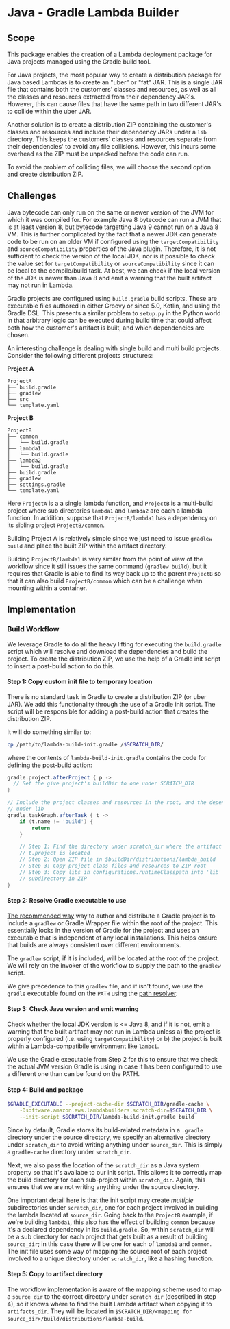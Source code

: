 # Java - Gradle Lambda Builder

## Scope

This package enables the creation of a Lambda deployment package for Java
projects managed using the Gradle build tool.

For Java projects, the most popular way to create a distribution package for
Java based Lambdas is to create an "uber" or "fat" JAR. This is a single JAR
file that contains both the customers' classes and resources, as well as all the
classes and resources extracted from their dependency JAR's. However, this can
cause files that have the same path in two different JAR's to collide within the
uber JAR.

Another solution is to create a distribution ZIP containing the customer's
classes and resources and include their dependency JARs under a `lib` directory.
This keeps the customers' classes and resources separate from their
dependencies' to avoid any file collisions. However, this incurs some overhead
as the ZIP must be unpacked before the code can run.

To avoid the problem of colliding files, we will choose the second option and
create distribution ZIP.

## Challenges

Java bytecode can only run on the same or newer version of the JVM for which
it was compiled for. For example Java 8 bytecode can run a JVM that is at
least version 8, but bytecode targetting Java 9 cannot run on a Java 8 VM.
This is further complicated by the fact that a newer JDK can generate code to
be run on an older VM if configured using the `targetCompatibility` and
`sourceCompatibility` properties of the Java plugin. Therefore, it is not
sufficient to check the version of the local JDK, nor is it possible to check
the value set for `targetCompatibility` or `sourceCompatibility` since it can
be local to the compile/build task. At best, we can check if the local
version of the JDK is newer than Java 8 and emit a warning that the built
artifact may not run in Lambda.

Gradle projects are configured using `build.gradle` build scripts. These are
executable files authored in either Groovy or since 5.0, Kotlin, and using the
Gradle DSL. This presents a similar problem to `setup.py` in the Python world in
that arbitrary logic can be executed during build time that could affect both
how the customer's artifact is built, and which dependencies are chosen.

An interesting challenge is dealing with single build and multi build projects.
Consider the following different projects structures:

**Project A**
```
ProjectA
├── build.gradle
├── gradlew
├── src
└── template.yaml
```

**Project B**
```
ProjectB
├── common
│   └── build.gradle
├── lambda1
│   └── build.gradle
├── lambda2
│   └── build.gradle
├── build.gradle
├── gradlew
├── settings.gradle
└── template.yaml
```

Here `ProjectA` is a a single lambda function, and `ProjectB` is a multi-build
project where sub directories `lambda1` and `lambda2` are each a lambda
function. In addition, suppose that `ProjectB/lambda1` has a dependency on its
sibling project `ProjectB/common`.

Building Project A is relatively simple since we just need to issue `gradlew
build` and place the built ZIP within the artifact directory.

Building `ProjectB/lambda1` is very similar from the point of view of the
workflow since it still issues the same command (`gradlew build`), but it
requires that Gradle is able to find its way back up to the parent `ProjectB` so
that it can also build `ProjectB/common` which can be a challenge when mounting
within a container.

## Implementation

### Build Workflow

We leverage Gradle to do all the heavy lifting for executing the
`build.gradle` script which will resolve and download the dependencies and
build the project. To create the distribution ZIP, we use the help of a
Gradle init script to insert a post-build action to do this.

#### Step 1: Copy custom init file to temporary location

There is no standard task in Gradle to create a distribution ZIP (or uber JAR).
We add this functionality through the use of a Gradle init script. The script
will be responsible for adding a post-build action that creates the distribution
ZIP.

It will do something similar to:

```sh
cp /path/to/lambda-build-init.gradle /$SCRATCH_DIR/
```

where the contents of `lambda-build-init.gradle` contains the code for defining
the post-build action:

```gradle
gradle.project.afterProject { p ->
  // Set the give project's buildDir to one under SCRATCH_DIR
}

// Include the project classes and resources in the root, and the dependencies
// under lib
gradle.taskGraph.afterTask { t ->
    if (t.name != 'build') {
        return
    }

    // Step 1: Find the directory under scratch_dir where the artifact for
    // t.project is located
    // Step 2: Open ZIP file in $buildDir/distributions/lambda_build
    // Step 3: Copy project class files and resources to ZIP root
    // Step 3: Copy libs in configurations.runtimeClasspath into 'lib'
    // subdirectory in ZIP
}
```

#### Step 2: Resolve Gradle executable to use

[The recommended
way](https://docs.gradle.org/current/userguide/gradle_wrapper.html)  way to
author and distribute a Gradle project is to include a `gradlew` or Gradle
Wrapper file within the root of the project. This essentially locks in the
version of Gradle for the project and uses an executable that is independent of
any local installations. This helps ensure that builds are always consistent
over different environments.

The `gradlew` script, if it is included, will be located at the root of the
project. We will rely on the invoker of the workflow to supply the path to the
`gradlew` script.

We give precedence to this `gradlew` file, and if isn't found, we use the
`gradle` executable found on the `PATH` using the [path resolver][path resolver].

#### Step 3: Check Java version and emit warning

Check whether the local JDK version is <= Java 8, and if it is not, emit a
warning that the built artifact may not run in Lambda unless a) the project is
properly configured (i.e. using `targetCompatibility`) or b) the project is
built within a Lambda-compatibile environment like `lambci`.

We use the Gradle executable from Step 2 for this to ensure that we check the
actual JVM version Gradle is using in case it has been configured to use a
different one than can be found on the PATH.

#### Step 4: Build and package

```sh
$GRADLE_EXECUTABLE --project-cache-dir $SCRATCH_DIR/gradle-cache \
    -Dsoftware.amazon.aws.lambdabuilders.scratch-dir=$SCRATCH_DIR \
    --init-script $SCRATCH_DIR/lambda-build-init.gradle build
```

Since by default, Gradle stores its build-related metadata in a `.gradle`
directory under the source directory, we specify an alternative directory under
`scratch_dir` to avoid writing anything under `source_dir`. This is simply a
`gradle-cache` directory under `scratch_dir`.

Next, we also pass the location of the `scratch_dir` as a Java system
property so that it's availabe to our init script. This allows it to correctly
map the build directory for each sub-project within `scratch_dir`. Again, this
ensures that we are not writing anything under the source directory.

One important detail here is that the init script may create *multiple*
subdirectories under `scratch_dir`, one for each project involved in building
the lambda located at `source_dir`. Going back to the `ProjectB` example, if
we're building `lambda1`, this also has the effect of building `common` because
it's a declared dependency in its `build.gradle`. So, within `scratch_dir` will
be a sub directory for each project that gets built as a result of building
`source_dir`; in this case there will be one for each of `lambda1` and `common`.
The init file uses some way of mapping the source root of each project involved
to a unique directory under `scratch_dir`, like a hashing function.

#### Step 5: Copy to artifact directory

The workflow implementation is aware of the mapping scheme used to map a
`source_dir` to the correct directory under `scratch_dir` (described in step 4),
so it knows where to find the built Lambda artifact when copying it to
`artifacts_dir`. They will be located in
`$SCRATCH_DIR/<mapping for source_dir>/build/distributions/lambda-build`.

[path resolver]: https://github.com/awslabs/aws-lambda-builders/pull/55
